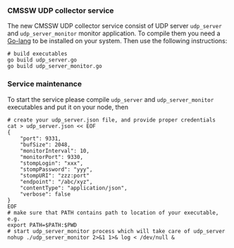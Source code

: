 ### CMSSW UDP collector service
The new CMSSW UDP collector service consist of UDP server `udp_server`
and `udp_server_monitor` monitor application. To compile them you
need a [Go-lang](http://golang.org/) to be installed on your system.
Then use the following instructions:
```
# build executables
go build udp_server.go
go build udp_server_monitor.go
```

### Service maintenance
To start the service please compile `udp_server` and `udp_server_monitor`
executables and put it on your node, then
```
# create your udp_server.json file, and provide proper credentials
cat > udp_server.json << EOF
{
    "port": 9331,
    "bufSize": 2048,
    "monitorInterval": 10,
    "monitorPort": 9330,
    "stompLogin": "xxx",
    "stompPassword": "yyy",
    "stompURI": "zzz:port"
    "endpoint": "/abc/xyz",
    "contentType": "application/json",
    "verbose": false
}
EOF
# make sure that PATH contains path to location of your executable, e.g.
export PATH=$PATH:$PWD
# start udp_server_monitor process which will take care of udp_server
nohup ./udp_server_monitor 2>&1 1>& log < /dev/null &
```
